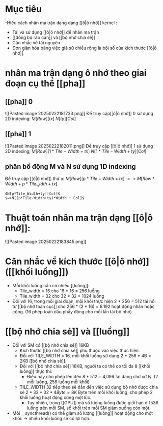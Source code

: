 # Mục tiêu
-Hiểu cách nhân ma trận dạng dạng [[ô|ô nhớ]] kernel : 
- Tải và sử dụng [[ô|ô nhớ]] để nhân ma trận
- [[đồng bộ rào cản]] và [[bộ nhớ chia sẻ]]
- Cân nhắc về tài nguyên
 - Đơn giản hóa bằng việc giả sử chiều rộng là bội số của kích thước [[ô|ô nhớ]].
# nhân ma trận dạng ô nhớ theo giai đoạn cụ thể [[pha]]
## [[pha]] 0
![[Pasted image 20250222181733.png]]
Để truy cập[[ô|ô nhớ]] 0 sử dụng 2D indexing:
	$M[Row][tx]$
	$N[ty][Col]$
## [[pha]] 1
![[Pasted image 20250222182011.png]]
Để truy cập [[ô|ô nhớ]] 1 sử dụng 2D indexing;
	$M[Row][1*Tile-Width + tx]$
	$N[1*Tile-Width+ty][Col]$
## phân bổ động M và N sử dụng 1D indexing
Để truy cập [[ô|ô nhớ]] thứ p:
	$M[Row][p*Tile-Width+tx]$
	$=> M[Row*Width + p*Tile_width +tx]$
	
	$N[p*Tile_Width+ty][Col]$
	$=>N[(p*Tile-Width+ty)*Width + Col]$ 
# Thuật toán nhân ma trận dạng [[ô|ô nhớ]]:
![[Pasted image 20250222183845.png]]

# Cân nhắc về kích thước [[ô|ô nhớ]] ([[khối luồng]])
- Mỗi khối luồng cần có nhiều [[luồng]]:
	- Tile_width = 16 cho 16 * 16 = 256 luồng
	- Tile_width = 32 cho 32 * 32 = 1024 luồng
- Đối với 16, trong mỗi giai đoạn, mỗi khối thực hiện 2 * 256 = 512 tải nổi từ [[bộ nhớ toàn cục]] cho 256 * (2 * 16) = 8.192 hoạt động nhân hoặc cộng. (16 phép toán dấu phẩy động cho mỗi lần tải bộ nhớ).
# [[bộ nhớ chia sẻ]] và [[luồng]]
- Đối với SM có [[bộ nhớ chia sẻ]] 16KB
	- Kích thước [[bộ nhớ chia sẻ]] phụ thuộc vào việc thực hiện.
	- Đối với TILE_WIDTH = 16, mỗi khối luồng sử dụng 2 * 256 * 4B = 2KB [[bộ nhớ chia sẻ]].
	- Đối với [[bộ nhớ chia sẻ]] 16KB, người ta có thể có tối đa 8 [[khối luồng]] thực thi:
		- Điều này cho phép lên đến 8 * 512 = 4,096 tải đang chờ xử lý. (2 mỗi luồng, 256 luồng mỗi khối)
	- TILE_WIDTH 32 tiếp theo sẽ dẫn đến việc sử dụng bộ nhớ được chia sẻ $2 * 32 * 32 * 4 Byte = 8K$ Byte trên mỗi khối luồng, cho phép 2 khối luồng hoạt động cùng một lúc.
		- Tuy nhiên, trong [[GPU]] mà số lượng luồng được giới hạn ở 1536 luồng trên mỗi SM, số khối trên mỗi SM giảm xuống còn một.
- Mỗi __syncthread() có thể giảm số lượng [[luồng]] hoạt động cho một khối:
	-> nhiều khối luồng sẽ có lợi hơn.